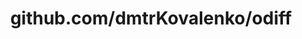 ---
layout: post
title: github.com/dmtrKovalenko/odiff
categories: link
tags: [انگلیسی, گیت‌هاب, برنامه‌نویسی]
---